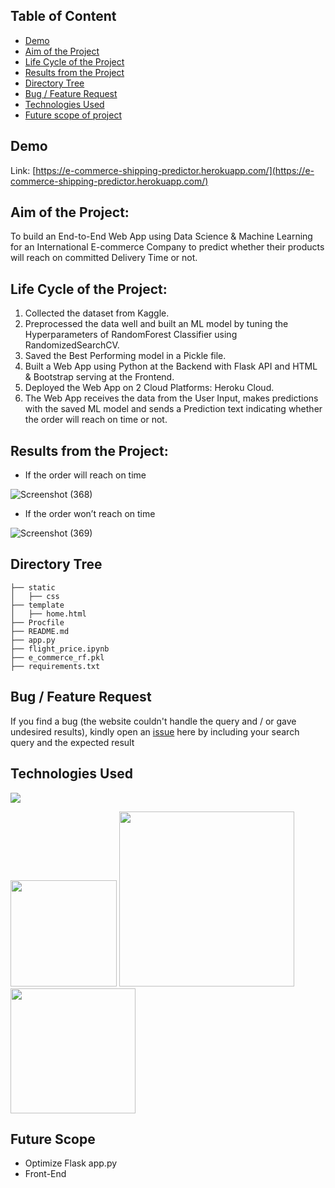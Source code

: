 ## Table of Content
  * [Demo](#demo)
  * [Aim of the Project](#Aim-of-the-Project)
  * [Life Cycle of the Project](#Life-Cycle-of-the-Project)
  * [Results from the Project](#Results-from-the-Project)
  * [Directory Tree](#directory-tree)
  * [Bug / Feature Request](#bug---feature-request)
  * [Technologies Used](#Technologies-Used)
  * [Future scope of project](#future-scope)

## Demo
Link: [https://e-commerce-shipping-predictor.herokuapp.com/](https://e-commerce-shipping-predictor.herokuapp.com/)


## Aim of the Project:
To build an End-to-End Web App using Data Science & Machine Learning for an International E-commerce Company to predict whether their products will reach on committed Delivery Time or not.

## Life Cycle of the Project:
1. Collected the dataset from Kaggle.   
2. Preprocessed the data well and built an ML model by tuning the Hyperparameters of RandomForest Classifier using RandomizedSearchCV. 
3. Saved the Best Performing model in a Pickle file. 
4. Built a Web App using Python at the Backend with Flask API and HTML & Bootstrap serving at the Frontend.
5. Deployed the Web App on 2 Cloud Platforms: Heroku Cloud. 
6. The Web App receives the data from the User Input, makes predictions with the saved ML model and sends a Prediction text indicating whether the order will reach on time or not. 


## Results from the Project:
* If the order will reach on time


![Screenshot (368)](https://user-images.githubusercontent.com/95964414/178164076-5cfc16a8-0ff0-4186-ad26-759c58390319.png)


* If the order won’t reach on time

![Screenshot (369)](https://user-images.githubusercontent.com/95964414/178164134-c34947b4-c5d3-4f74-b50c-59403929fd5e.png)


## Directory Tree 
```
├── static 
│   ├── css
├── template
│   ├── home.html
├── Procfile
├── README.md
├── app.py
├── flight_price.ipynb
├── e_commerce_rf.pkl
├── requirements.txt
```
## Bug / Feature Request

If you find a bug (the website couldn't handle the query and / or gave undesired results), kindly open an [issue](https://github.com/tarunk0/E-commerce-Shipping-Predictor/issues) here by including your search query and the expected result

## Technologies Used

![](https://forthebadge.com/images/badges/made-with-python.svg)

[<img target="_blank" src="https://flask.palletsprojects.com/en/1.1.x/_images/flask-logo.png" width=170>](https://flask.palletsprojects.com/en/1.1.x/) [<img target="_blank" src="https://number1.co.za/wp-content/uploads/2017/10/gunicorn_logo-300x85.png" width=280>](https://gunicorn.org) [<img target="_blank" src="https://scikit-learn.org/stable/_static/scikit-learn-logo-small.png" width=200>](https://scikit-learn.org/stable/) 

## Future Scope

* Optimize Flask app.py
* Front-End 
